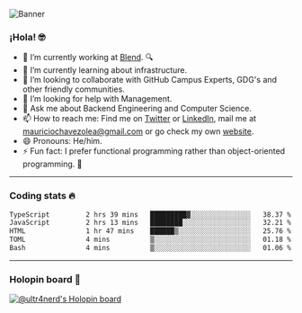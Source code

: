 ![Banner](banner.gif)
### ¡Hola! 🤓

- 🔭 I’m currently working at [Blend](https://blend.com/). 🔍
- 🌱 I’m currently learning about infrastructure.
- 👯 I’m looking to collaborate with GitHub Campus Experts, GDG's and other friendly communities.
- 🤔 I’m looking for help with Management.
- 💬 Ask me about Backend Engineering and Computer Science.
- 📫 How to reach me: Find me on [Twitter](https://twitter.com/ultr4nerd) or [LinkedIn](https://www.linkedin.com/in/ultr4nerd), mail me at [mauriciochavezolea@gmail.com](mailto:mauriciochavezolea@gmail.com) or go check my own [website](https://mauriciochavez.dev).
- 😄 Pronouns: He/him. 
- ⚡ Fun fact: I prefer functional programming rather than object-oriented programming. 🤭
---

### Coding stats 🔥

<!--START_SECTION:waka-->

```txt
TypeScript         2 hrs 39 mins   █████████▓░░░░░░░░░░░░░░░   38.37 %
JavaScript         2 hrs 13 mins   ████████░░░░░░░░░░░░░░░░░   32.21 %
HTML               1 hr 47 mins    ██████▒░░░░░░░░░░░░░░░░░░   25.76 %
TOML               4 mins          ▒░░░░░░░░░░░░░░░░░░░░░░░░   01.18 %
Bash               4 mins          ▒░░░░░░░░░░░░░░░░░░░░░░░░   01.06 %
```

<!--END_SECTION:waka-->

---

### Holopin board 🦖

[![@ultr4nerd's Holopin board](https://holopin.me/ultr4nerd)](https://holopin.io/@ultr4nerd)
